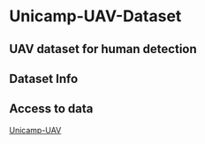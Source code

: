 # Unicamp-UAV-Dataset

## UAV dataset for human detection


## Dataset Info



## Access to data

[Unicamp-UAV](https://drive.google.com/drive/folders/1ZpdnmakLtd6gXynRRjebpSZ1rD3TfehJ?usp=sharing)
